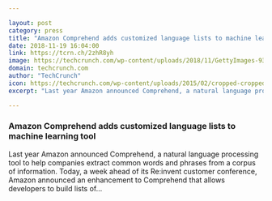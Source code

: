 ```yaml
---

layout: post
category: press
title: "Amazon Comprehend adds customized language lists to machine learning tool"
date: 2018-11-19 16:04:00
link: https://tcrn.ch/2zhR8yh
image: https://techcrunch.com/wp-content/uploads/2018/11/GettyImages-932559358.jpg?w=611
domain: techcrunch.com
author: "TechCrunch"
icon: https://techcrunch.com/wp-content/uploads/2015/02/cropped-cropped-favicon-gradient.png?w=180
excerpt: "Last year Amazon announced Comprehend, a natural language processing tool to help companies extract common words and phrases from a corpus of information. Today, a week ahead of its Re:invent customer conference, Amazon announced an enhancement to Comprehend that allows developers to build lists of…"

---
```


### Amazon Comprehend adds customized language lists to machine learning tool

Last year Amazon announced Comprehend, a natural language processing tool to help companies extract common words and phrases from a corpus of information. Today, a week ahead of its Re:invent customer conference, Amazon announced an enhancement to Comprehend that allows developers to build lists of…